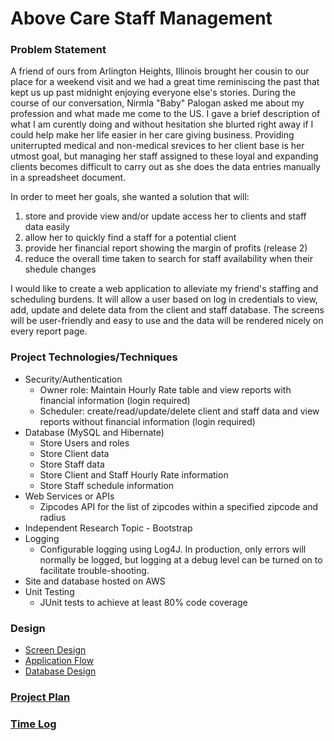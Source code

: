 # Above Care Staff Management

### Problem Statement

A friend of ours from Arlington Heights, Illinois brought her cousin to our place for a weekend visit and we had a great time reminiscing the past that kept us up past midnight enjoying everyone else's stories. During the course of our conversation, Nirmla "Baby" Palogan asked me about my profession and what made me come to the US. I gave a brief description of what I am curently doing and without hesitation she blurted right away if I could help make her life easier in her care giving business. Providing uniterrupted medical and non-medical srevices to her client base is her utmost goal, but managing her staff assigned to these loyal and expanding clients becomes difficult to carry out as she does the data entries manually in a spreadsheet document.

In order to meet her goals, she wanted a solution that will:
1. store and provide view and/or update access her to clients and staff data easily
2. allow her to quickly find a staff for a potential client
3. provide her financial report showing the margin of profits (release 2)
4. reduce the overall time taken to search for staff availability when their shedule changes

I would like to create a web application to alleviate my friend's staffing and scheduling burdens. It will allow a user based on log in credentials to view, add, update and delete data from the client and staff database. The screens will be user-friendly and easy to use and the data will be rendered nicely on every report page.  

### Project Technologies/Techniques 

* Security/Authentication
  * Owner role: Maintain Hourly Rate table and view reports with financial information (login required)
  * Scheduler: create/read/update/delete client and staff data and view reports without financial information (login required)
* Database (MySQL and Hibernate)
  * Store Users and roles
  * Store Client data
  * Store Staff data
  * Store Client and Staff Hourly Rate information
  * Store Staff schedule information
* Web Services or APIs
  * Zipcodes API for the list of zipcodes within a specified zipcode and radius
* Independent Research Topic - Bootstrap
* Logging
  * Configurable logging using Log4J. In production, only errors will normally be logged, but logging at a debug level can be turned on to facilitate trouble-shooting. 
* Site and database hosted on AWS
* Unit Testing
  * JUnit tests to achieve at least 80% code coverage 

### Design
* [Screen Design](DesignDocuments/Screens.md)
* [Application Flow](DesignDocuments/ApplicationFlow.md)
* [Database Design](DesignDocuments/DatabaseDiagram.md)

### [Project Plan](ProjectPlan.md)

### [Time Log](TimeLog.md) 
